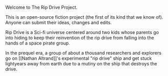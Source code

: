Welcome to The Rip Drive Project.

This is an open-source fiction project (the first of its kind that we know of). Anyone can submit their ideas, changes and edits.

Rip Drive is a Sci-fi universe centered around two kids whose parents go into hiding to keep their reinvention of the rip drive from falling into the hands of a space pirate group.

In the prequel era, a group of about a thousand researchers and explorers go on [[Nathan Altrand]]'s experimental "rip drive" ship and get stuck lightyears away from earth due to a mutiny on the ship that destroys the drive.